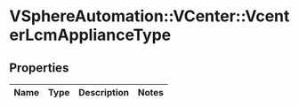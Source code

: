 # VSphereAutomation::VCenter::VcenterLcmApplianceType

## Properties
Name | Type | Description | Notes
------------ | ------------- | ------------- | -------------


